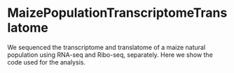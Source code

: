 # MaizePopulationTranscriptomeTranslatome
We sequenced the transcriptome and translatome of a maize natural population using RNA-seq and Ribo-seq, separately. Here we show the code used for the analysis.


